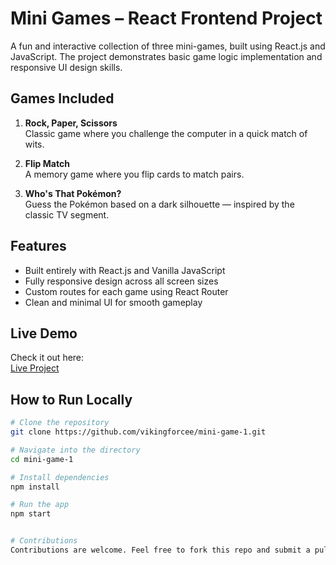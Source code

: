 # Mini Games – React Frontend Project

A fun and interactive collection of three mini-games, built using React.js and JavaScript. The project demonstrates basic game logic implementation and responsive UI design skills.

## Games Included

1. **Rock, Paper, Scissors**  
   Classic game where you challenge the computer in a quick match of wits.

2. **Flip Match**  
   A memory game where you flip cards to match pairs.

3. **Who's That Pokémon?**  
   Guess the Pokémon based on a dark silhouette — inspired by the classic TV segment.

## Features

- Built entirely with React.js and Vanilla JavaScript  
- Fully responsive design across all screen sizes  
- Custom routes for each game using React Router  
- Clean and minimal UI for smooth gameplay

## Live Demo

Check it out here:  
[Live Project](https://vikingforcee.github.io/mini-game-1/)

## How to Run Locally

```bash
# Clone the repository
git clone https://github.com/vikingforcee/mini-game-1.git

# Navigate into the directory
cd mini-game-1

# Install dependencies
npm install

# Run the app
npm start


# Contributions
Contributions are welcome. Feel free to fork this repo and submit a pull request.